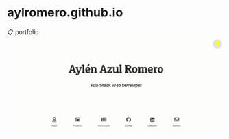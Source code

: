 # aylromero.github.io
📋 portfolio
![gif](https://github.com/aylromero/aylromero.github.io/blob/master/portfolio.gif)
